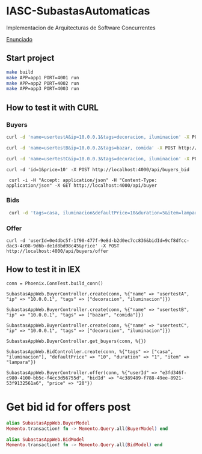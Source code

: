 # IASC-SubastasAutomaticas
Implementacion de  Arquitecturas de Software Concurrentes

[Enunciado](https://docs.google.com/document/d/1rOg2TUugXZgx23GhXBzUHakV3vDEkfaT2HLzVKIZ1Q0/edit)

## Start project
```bash
make build
make APP=app1 PORT=4001 run
make APP=app2 PORT=4002 run
make APP=app3 PORT=4003 run
```

## How to test it with CURL
### Buyers
```bash
curl -d 'name=usertestA&ip=10.0.0.1&tags=decoracion, iluminacion' -X POST http://localhost:4001/api/buyers 

curl -d 'name=usertestB&ip=10.0.0.2&tags=bazar, comida' -X POST http://localhost:4001/api/buyers

curl -d 'name=usertestC&ip=10.0.0.3&tags=decoracion, iluminacion' -X POST http://localhost:4001/api/buyers
```

` curl -d 'id=1&price=10' -X POST http://localhost:4000/api/buyers_bid `

` curl -i -H "Accept: application/json" -H "Content-Type: application/json" -X GET http://localhost:4000/api/buyer`

### Bids
```bash
 curl -d 'tags=casa, iluminacion&defaultPrice=10&duration=5&item=lampara' -X POST http://localhost:4000/api/bids
 ````

### Offer

` curl -d 'userId=0e4dbc5f-1f90-477f-9e8d-b2d0ec7cc836&bidId=9cf8dfcc-dac3-4c08-9d6b-de1d8bd98c45&price' -X POST http://localhost:4000/api/buyers/offer `

## How to test it in IEX

`conn = Phoenix.ConnTest.build_conn()`

`SubastasAppWeb.BuyerController.create(conn, %{"name" => "usertestA", "ip" => "10.0.0.1", "tags" => ["decoracion", "iluminacion"]})`

`SubastasAppWeb.BuyerController.create(conn, %{"name" => "usertestB", "ip" => "10.0.0.1", "tags" => ["bazar", "comida"]})`

`SubastasAppWeb.BuyerController.create(conn, %{"name" => "usertestC", "ip" => "10.0.0.1", "tags" => ["decoracion", "iluminacion"]})`

`SubastasAppWeb.BuyerController.get_buyers(conn, %{})`

`SubastasAppWeb.BidController.create(conn, %{"tags" => ["casa", "iluminacion"], "defaultPrice" => "10", "duration" => "1", "item" => "lampara"})`

`SubastasAppWeb.BuyerController.offer(conn, %{"userId" => "e3fd346f-c980-4100-bb5c-f4cc3d56755d", "bidId" => "4c389489-f788-49ee-8921-53f9132561a6", "price" => "20"})`

# Get bid id for offers post

```elixir
alias SubastasAppWeb.BuyerModel
Memento.transaction! fn -> Memento.Query.all(BuyerModel) end
```

```elixir
alias SubastasAppWeb.BidModel
Memento.transaction! fn -> Memento.Query.all(BidModel) end
```